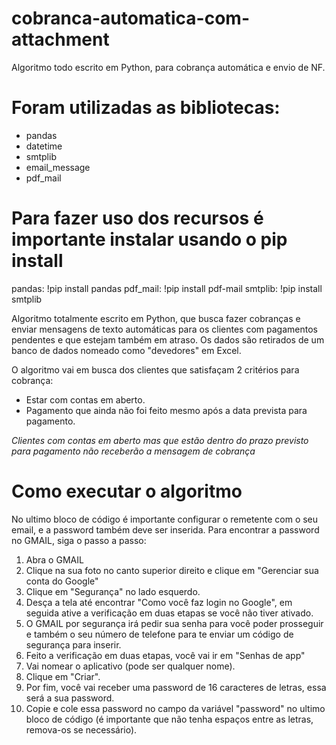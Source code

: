 # cobranca-automatica-com-attachment
 Algoritmo todo escrito em Python, para cobrança automática e envio de NF.

 # Foram utilizadas as bibliotecas:
 - pandas
 - datetime
 - smtplib
 - email_message
 - pdf_mail

# Para fazer uso dos recursos é importante instalar usando o pip install
pandas: !pip install pandas
pdf_mail: !pip install pdf-mail
smtplib: !pip install smtplib

Algoritmo totalmente escrito em Python, que busca fazer cobranças e enviar mensagens de texto automáticas para os clientes com pagamentos pendentes e que estejam também em atraso. Os dados são retirados de um banco de dados nomeado como "devedores" em Excel.

O algoritmo vai em busca dos clientes que satisfaçam 2 critérios para cobrança:
- Estar com contas em aberto.
- Pagamento que ainda não foi feito mesmo após a data prevista para pagamento.

*Clientes com contas em aberto mas que estão dentro do prazo previsto para pagamento não receberão a mensagem de cobrança*

# Como executar o algoritmo

No ultimo bloco de código é importante configurar o remetente com o seu email, e a password também deve ser inserida.
Para encontrar a password no GMAIL, siga o passo a passo:

1. Abra o GMAIL
2. Clique na sua foto no canto superior direito e clique em "Gerenciar sua conta do Google"
3. Clique em "Segurança" no lado esquerdo.
4. Desça a tela até encontrar "Como você faz login no Google", em seguida ative a verificação em duas etapas se você não tiver ativado.
5. O GMAIL por segurança irá pedir sua senha para você poder prosseguir e também o seu número de telefone para te enviar um código de segurança para inserir.
6. Feito a verificação em duas etapas, você vai ir em "Senhas de app"
7. Vai nomear o aplicativo (pode ser qualquer nome).
8. Clique em "Criar".
9. Por fim, você vai receber uma password de 16 caracteres de letras, essa será a sua password.
10. Copie e cole essa password no campo da variável "password" no ultimo bloco de código (é importante que não tenha espaços entre as letras, remova-os se necessário).